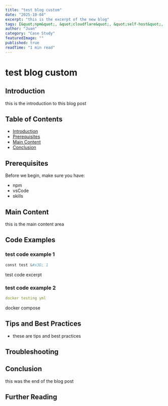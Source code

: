 ```yaml
---
title: "test blog custom"
date: "2025-10-04"
excerpt: "this is the excerpt of the new blog"
tags: [&quot;npm&quot;, &quot;cloudflare&quot;, &quot;self-host&quot;, &quot;ai&quot;]
author: "Juan"
category: "Case Study"
featuredImage: ""
published: true
readTime: "1 min read"
---
```


# test blog custom


## Introduction

this is the introduction to this blog post

## Table of Contents

- [Introduction](#introduction)
- [Prerequisites](#prerequisites)
- [Main Content](#main-content)
- [Conclusion](#conclusion)

## Prerequisites

Before we begin, make sure you have:

- npm
- vsCode
- skills

## Main Content

this is the main content area

## Code Examples

### test code example 1

```python
const test &#x3D; 1
```

test code excerpt

### test code example 2

```yaml
docker testing yml
```

docker compose


## Tips and Best Practices

- these are tips and best practices

## Troubleshooting


## Conclusion

this was the end of the blog post

## Further Reading


